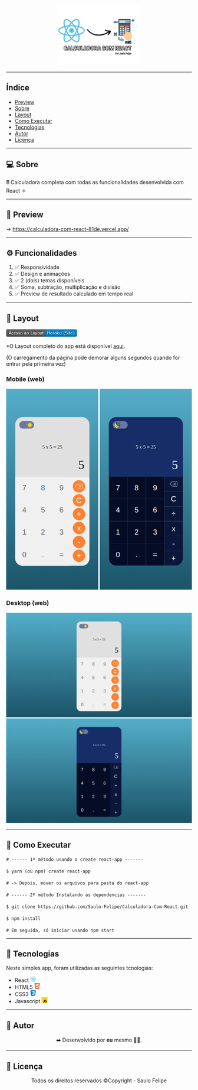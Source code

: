 <p align="center">
    <img src="./src/images/logo.png" width=45%>
</p>

------------------------------------
## Índice

* [Preview](#preview)
* [Sobre](#sobre)
* [Layout](#layout)
* [Como Executar](#como-executar)
* [Tecnologias](#tecnologias)
* [Autor](#autor)
* [Licença](#licenca)

------------------------------------

## 💻 Sobre <a id="sobre"></a>
 
 🖩 Calculadora completa com todas as funcionalidades desenvolvida com React ⚛️
<br>

------------------------------------

## 🚀 Preview <a id="preview"></a>

-> https://calculadora-com-react-81de.vercel.app/

------------------------------------

## ⚙️ Funcionalidades <a id="funcionalidades"></a>
1. ✅ Responsividade
2. ✅ Design e animações
3. ✅ 2 (dois) temas disponíveis
4. ✅ Soma, subtração, multiplicação e divisão
5. ✅ Preview de resultado calculado em tempo real

------------------------------------

## 🎨 Layout <a id="layout"></a>

<a href="https://calculadora-com-react-81de.vercel.app/"><img src="./src/images/badge.png"/></a>
<p>*O Layout completo do app está disponível <a href="https://calculadora-com-react-81de.vercel.app/">aqui</a>.</p> (O carregamento da página pode demorar alguns segundos quando for entrar pela primeira vez)

<h3>Mobile (web)</h3>
<p align="center">
    <img src="./src/images/mobile-01.png">
    <img src="./src/images/mobile-02.png">
</p>

<h3>Desktop (web)</h3>
<img src="./src/images/desktop-01.png">
<img src="./src/images/desktop-02.png">

------------------------------------

## 🧩 Como Executar <a id="como-executar"></a>

```
# ------ 1º método usando o create react-app ------- 

$ yarn (ou npm) create react-app

# -> Depois, mover os arquivos para pasta do react-app

# ------ 2º método Instalando as dependencias -------

$ git clone https://github.com/Saulo-Felipe/Calculadora-Com-React.git

$ npm install

# Em seguida, só iniciar usando npm start 
```

------------------------------------

## 🤖 Tecnologias <a id="tecnologias"></a>

Neste simples app, foram utilizadas as seguintes tcnologias: 

* React <img src="./src/images/react.png"></img>
* HTML5 <img src="./src/images/html.png"></img>
* CSS3 <img src="./src/images/css.png"></img>
* Javascript <img src="./src/images/javascript.png"></img>
------------------------------------

## 👨 Autor <a id="autor"></a>

<p align="center">➡️ Desenvolvido por <strong>eu</strong> mesmo 🧑‍💻.</p>

------------------------------------

## 📜 Licença <a id="licenca"></a>

<p align="center">Todos os direitos reservados ©Copyright - Saulo Felipe</p>
